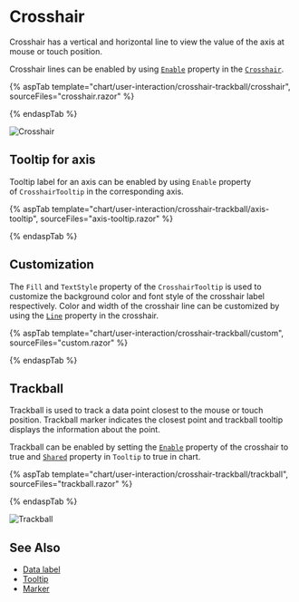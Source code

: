 # Crosshair

Crosshair has a vertical and horizontal line to view the value of the axis at mouse or touch position.

Crosshair lines can be enabled by using [`Enable`](https://help.syncfusion.com/cr/blazor/Syncfusion.Blazor.Charts.ChartCrosshairSettings.html#Syncfusion_Blazor_Charts_ChartCrosshairSettings_Enable)
property in the [`Crosshair`](https://help.syncfusion.com/cr/blazor/Syncfusion.Blazor.Grids.GridEvents-1.html#Syncfusion_Blazor_Grids_GridEvents_1_OnActionFailure).

{% aspTab template="chart/user-interaction/crosshair-trackball/crosshair", sourceFiles="crosshair.razor" %}

{% endaspTab %}

![Crosshair](images/crosshair/crosshair-razor.png)

## Tooltip for axis

Tooltip label for an axis can be enabled by using `Enable` property of `CrosshairTooltip` in the corresponding axis.

{% aspTab template="chart/user-interaction/crosshair-trackball/axis-tooltip", sourceFiles="axis-tooltip.razor" %}

{% endaspTab %}

## Customization

The `Fill` and `TextStyle` property of the `CrosshairTooltip` is used to customize the background color and font style of the crosshair label respectively. Color and width of the crosshair line can be customized by using the
[`Line`](https://help.syncfusion.com/cr/blazor/Syncfusion.Blazor.Charts.ChartCrosshairSettings.html#Syncfusion_Blazor_Charts_ChartCrosshairSettings_Line) property in the crosshair.

{% aspTab template="chart/user-interaction/crosshair-trackball/custom", sourceFiles="custom.razor" %}

{% endaspTab %}

## Trackball

Trackball is used to track a data point closest to the mouse or touch position. Trackball marker indicates the
closest point and trackball tooltip displays the information about the point.

Trackball can be enabled by setting the [`Enable`](https://help.syncfusion.com/cr/blazor/Syncfusion.Blazor.Charts.ChartCrosshairSettings.html#Syncfusion_Blazor_Charts_ChartCrosshairSettings_Enable) property of the crosshair to true and
[`Shared`](https://help.syncfusion.com/cr/blazor/Syncfusion.Blazor.Charts.ChartTooltipSettings.html#Syncfusion_Blazor_Charts_ChartTooltipSettings_Shared) property in `Tooltip` to true in chart.

{% aspTab template="chart/user-interaction/crosshair-trackball/trackball", sourceFiles="trackball.razor" %}

{% endaspTab %}

![Trackball](images/crosshair/trackball-razor.png)

## See Also

* [Data label](./data-labels)
* [Tooltip](./tool-tip)
* [Marker](./data-markers)